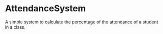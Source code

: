 # AttendanceSystem
A simple system to calculate the percentage of the attendance of a student in a class.
